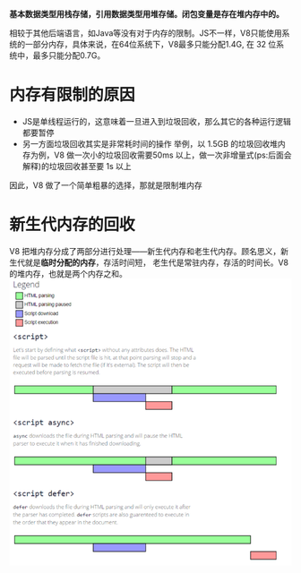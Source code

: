 **基本数据类型用栈存储，引用数据类型用堆存储。闭包变量是存在堆内存中的。**

相较于其他后端语言，如Java等没有对于内存的限制。JS不一样，V8只能使用系统的一部分内存，具体来说，在64位系统下，V8最多只能分配1.4G, 在 32 位系统中，最多只能分配0.7G。

# 内存有限制的原因
- JS是单线程运行的，这意味着一旦进入到垃圾回收，那么其它的各种运行逻辑都要暂停
- 另一方面垃圾回收其实是非常耗时间的操作
举例，以 1.5GB 的垃圾回收堆内存为例，V8 做一次小的垃圾回收需要50ms 以上，做一次非增量式(ps:后面会解释)的垃圾回收甚至要 1s 以上

因此，V8 做了一个简单粗暴的选择，那就是限制堆内存

# 新生代内存的回收
V8 把堆内存分成了两部分进行处理——新生代内存和老生代内存。顾名思义，新生代就是**临时分配的内存**，存活时间短， 老生代是常驻内存，存活的时间长。V8 的堆内存，也就是两个内存之和。
![image](https://github.com/leo0807/Web-Learner/blob/master/images/script.png)
